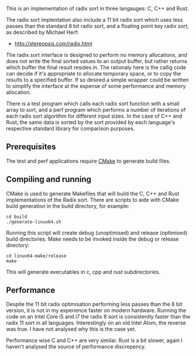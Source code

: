 This is an implementation of radix sort in three langauges: C, C++ and Rust.

The radix sort implentation also include a 11 bit radix sort which uses less
passes than the standard 8 bit radix sort, and a floating point key radix sort,
as described by Michael Herf:

 * http://stereopsis.com/radix.html

The radix sort interface is designed to perform no memory allocations, and does
not write the final sorted values to an output buffer, but rather returns which
buffer the final result resides in. The rationaly here is the callig code can
decide if it's appropriate to allocate temporary space, or to copy the results
to a specified buffer. If so desired a simple wrapper could be written to
simplify the interface at the expense of some performance and memory
allocation.

There is a test program which calls each radix sort function with a small
array to sort, and a perf program which performs a number of iterations
of each radix sort algorithm for different input sizes. In the case of C++ and
Rust, the same data is sorted by the sort provided by each language's
respective standard library for comparison purposes.

## Prerequisites

The test and perf applications require [CMake](http://www.cmake.org) to
generate build files.

## Compiling and running

CMake is used to generate Makefiles that will build the C, C++ and Rust
implementations of the Radix sort. There are scripts to aide with CMake
build generation in the build directory, for example:

~~~
cd build
./generate-linux64.sh
~~~

Running this script will create debug (unoptimised) and release (optimised)
build directories. Make needs to be invoked inside the debug or release
directory:

~~~
cd linux64-make/release
make
~~~

This will generate executables in c, cpp and rust subdirectories.

## Performance

Despite the 11 bit radix optimisation performing less passes than the 8 bit
version, it is not in my experience faster on modern hardware. Running the
code on an Intel Core i5 and i7 the radix 8 sort is consistently faster than
the radix 11 sort in all languages. Interestingly on an old Intel Atom, the
reverse was true. I have not analysed why this is the case yet.

Performance wise C and C++ are very similar. Rust is a bit slower, again I
haven't analysed the source of performance discrepency.

